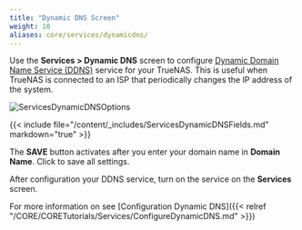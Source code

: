 ```yaml
---
title: "Dynamic DNS Screen"
weight: 10
aliases: core/services/dynamicdns/
---
```


Use the **Services > Dynamic DNS** screen to configure [Dynamic Domain Name Service (DDNS)](https://tools.ietf.org/html/rfc2136) service for your TrueNAS. This is useful when TrueNAS is connected to an ISP that periodically changes the IP address of the system. 

![ServicesDynamicDNSOptions](/images/CORE/12.0/ServicesDynamicDNSOptions.png "Dynamic DNS Service Options")

{{< include file="/content/_includes/ServicesDynamicDNSFields.md" markdown="true" >}}

The **SAVE** button activates after you enter your domain name in **Domain Name**. Click to save all settings.

After configuration your DDNS service, turn on the service on the **Services** screen.

For more information on see [Configuration Dynamic DNS]({{< relref "/CORE/CORETutorials/Services/ConfigureDynamicDNS.md" >}})
